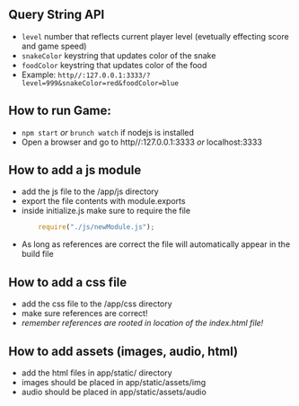 ## Query String API
   * `level` number that reflects current player level (evetually effecting score and game speed)
   * `snakeColor` keystring that updates color of the snake
   * `foodColor` keystring that updates color of the food
   * Example: ```http//:127.0.0.1:3333/?level=999&snakeColor=red&foodColor=blue```

## How to run Game:
   * `npm start` *or* `brunch watch` if nodejs is installed
   * Open a browser and go to http//:127.0.0.1:3333 *or* localhost:3333

## How to add a js module
   * add the js file to the /app/js directory
   * export the file contents with module.exports
   * inside initialize.js make sure to require the file
     ```javascript
         require("./js/newModule.js");
     ```
   * As long as references are correct the file will automatically appear in the build file

## How to add a css file
   * add the css file to the /app/css directory
   * make sure references are correct!
   * *remember references are rooted in location of the index.html file!*

## How to add assets (images, audio, html)
   * add the html files in app/static/ directory
   * images should be placed in app/static/assets/img
   * audio should be placed in app/static/assets/audio
